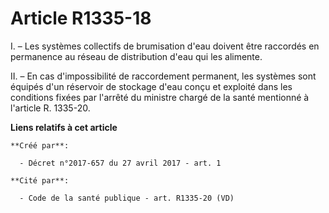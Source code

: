 # Article R1335-18

I. – Les systèmes collectifs de brumisation d'eau doivent être raccordés en permanence au réseau de distribution d'eau qui
les alimente.

II. – En cas d'impossibilité de raccordement permanent, les systèmes sont équipés d'un réservoir de stockage d'eau conçu et
exploité dans les conditions fixées par l'arrêté du ministre chargé de la santé mentionné à l'article R. 1335-20.

**Liens relatifs à cet article**

	**Créé par**:

	  - Décret n°2017-657 du 27 avril 2017 - art. 1

	**Cité par**:

	  - Code de la santé publique - art. R1335-20 (VD)
